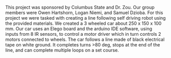 This project was sponsored by Columbus State and Dr. Zou.
Our group members were Owen Hartshorn, Logan Niemi, and Samuel Dzioba.
For this project we were tasked with creating a line following self driving robot using the provided materials. We created a 3 wheeled car about 250 x 150 x 100 mm. Our car uses an Elego board and the arduino IDE software, using inputs from 8 IR sensors, to control a motor driver which in turn controls 2 motors connected to wheels.
The car follows a line made of black electrical tape on white ground. It completes turns >80 deg, stops at the end of the line, and can complete multiple loops on a set course.
